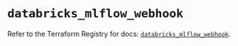 # `databricks_mlflow_webhook`

Refer to the Terraform Registry for docs: [`databricks_mlflow_webhook`](https://registry.terraform.io/providers/databricks/databricks/1.39.0/docs/resources/mlflow_webhook).
